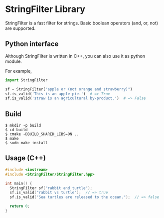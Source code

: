 # StringFilter Library

StringFilter is a fast filter for strings. Basic boolean operators (and, or, not) are supported.

## Python interface

Although StringFilter is written in C++, you can also use it as python module.

For example,

```python
import StringFilter

sf = StringFilter("apple or (not orange and strawberry)")
sf.is_valid('This is an apple pie.')  # => True
sf.is_valid('straw is an agricultural by-product.')  # => False
```

## Build

```console
$ mkdir -p build
$ cd build
$ cmake -DBUILD_SHARED_LIBS=ON ..
$ make
$ sudo make install
```

## Usage (C++)

```cpp
#include <iostream>
#include <StringFilter/StringFilter.hpp>

int main() {
  StringFilter sf("rabbit and turtle");
  sf.is_valid("rabbit vs turtle");  // => true
  sf.is_valid("Sea turtles are released to the ocean.");  // => false

  return 0;
}
```
